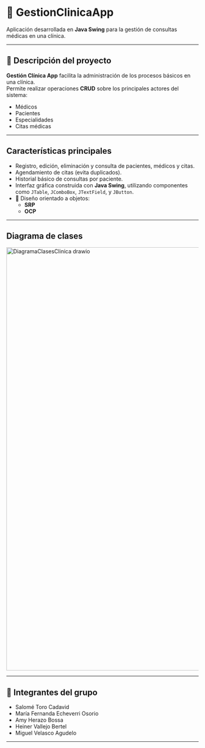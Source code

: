 # 🏥 GestionClinicaApp

Aplicación desarrollada en **Java Swing** para la gestión de consultas médicas en una clínica.

---

## 📘 Descripción del proyecto

**Gestión Clínica App** facilita la administración de los procesos básicos en una clínica.  
Permite realizar operaciones **CRUD** sobre los principales actores del sistema:

- Médicos  
- Pacientes  
- Especialidades  
- Citas médicas  

---

## Características principales

- Registro, edición, eliminación y consulta de pacientes, médicos y citas.  
- Agendamiento de citas (evita duplicados).  
- Historial básico de consultas por paciente.  
- Interfaz gráfica construida con **Java Swing**, utilizando componentes como `JTable`, `JComboBox`, `JTextField`, y `JButton`.  
- 🧩 Diseño orientado a objetos:  
  - **SRP**  
  - **OCP** 

---

## Diagrama de clases

<img width="1497" height="1110" alt="DiagramaClasesClinica drawio" src="https://github.com/user-attachments/assets/703cdd08-e25a-478e-9e39-087d95670735" />


---

## 👥 Integrantes del grupo

- Salomé Toro Cadavid  
- María Fernanda Echeverri Osorio  
- Amy Herazo Bossa  
- Heiner Vallejo Bertel  
- Miguel Velasco Agudelo  

---




